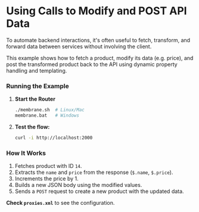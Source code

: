 # Using Calls to Modify and POST API Data

To automate backend interactions, it's often useful to fetch, transform, and forward data between services without involving the client.

This example shows how to fetch a product, modify its data (e.g. price), and post the transformed product back to the API using dynamic property handling and templating.


### **Running the Example**

1. **Start the Router**
   ```sh
   ./membrane.sh  # Linux/Mac  
   membrane.bat   # Windows  
   ```

2. **Test the flow:**
   ```sh
   curl -i http://localhost:2000
   ```

### **How It Works**

1. Fetches product with ID `14`.
2. Extracts the `name` and `price` from the response (`$.name`, `$.price`).
3. Increments the price by 1.
4. Builds a new JSON body using the modified values.
5. Sends a `POST` request to create a new product with the updated data.

**Check `proxies.xml`** to see the configuration.